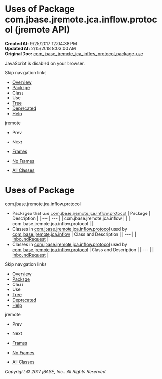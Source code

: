 # Uses of Package com.jbase.jremote.jca.inflow.protocol (jremote   API)

**Created At:** 9/25/2017 12:04:38 PM  
**Updated At:** 2/15/2018 8:03:00 AM  
**Original Doc:** [com_jbase_jremote_jca_inflow_protocol_package-use](https://docs.jbase.com/39264-protocol/com_jbase_jremote_jca_inflow_protocol_package-use)  

<!--<br>    try {<br>        if (location.href.indexOf('is-external=true') == -1) {<br>            parent.document.title="Uses of Package com.jbase.jremote.jca.inflow.protocol (jremote   API)";<br>        }<br>    }<br>    catch(err) {<br>    }<br>//-->
JavaScript is disabled on your browser.

Skip navigation links

- [Overview](../../../../../../overview-summary.html)
- [Package](./../com.jbase.jremote.jca.inflow.protocol-%28jremote---api%29)
- Class
- Use
- [Tree](./../com.jbase.jremote.jca.inflow.protocol-class-hierarchy-%28jremote---api%29)
- [Deprecated](../../../../../../deprecated-list.html)
- [Help](../../../../../../help-doc.html)


jremote <br>

- Prev
- Next


- [Frames](./.)
- [No Frames](./.)


- [All Classes](../../../../../../allclasses-noframe.html)


<!--<br>  allClassesLink = document.getElementById("allclasses\_navbar\_top");<br>  if(window==top) {<br>    allClassesLink.style.display = "block";<br>  }<br>  else {<br>    allClassesLink.style.display = "none";<br>  }<br>  //-->

# Uses of Package
com.jbase.jremote.jca.inflow.protocol

- Packages that use [com.jbase.jremote.jca.inflow.protocol](./../com.jbase.jremote.jca.inflow.protocol-%28jremote---api%29) | Package | Description |
| --- | --- |
| com.jbase.jremote.jca.inflow |   |
| com.jbase.jremote.jca.inflow.protocol |   |
- Classes in [com.jbase.jremote.jca.inflow.protocol](./../com.jbase.jremote.jca.inflow.protocol-%28jremote---api%29) used by [com.jbase.jremote.jca.inflow](./../com.jbase.jremote.jca.inflow.protocol-%28jremote---api%29) | Class and Description |
| --- |
| [InboundRequest](../../../../../../com/jbase/jremote/jca/inflow/protocol/class-use/InboundRequest.html#com.jbase.jremote.jca.inflow)  |
- Classes in [com.jbase.jremote.jca.inflow.protocol](./../com.jbase.jremote.jca.inflow.protocol-%28jremote---api%29) used by [com.jbase.jremote.jca.inflow.protocol](./../com.jbase.jremote.jca.inflow.protocol-%28jremote---api%29) | Class and Description |
| --- |
| [InboundRequest](../../../../../../com/jbase/jremote/jca/inflow/protocol/class-use/InboundRequest.html#com.jbase.jremote.jca.inflow.protocol)  |

Skip navigation links

- [Overview](../../../../../../overview-summary.html)
- [Package](./../com.jbase.jremote.jca.inflow.protocol-%28jremote---api%29)
- Class
- Use
- [Tree](./../com.jbase.jremote.jca.inflow.protocol-class-hierarchy-%28jremote---api%29)
- [Deprecated](../../../../../../deprecated-list.html)
- [Help](../../../../../../help-doc.html)


jremote <br>

- Prev
- Next


- [Frames](./.)
- [No Frames](./.)


- [All Classes](../../../../../../allclasses-noframe.html)


<!--<br>  allClassesLink = document.getElementById("allclasses\_navbar\_bottom");<br>  if(window==top) {<br>    allClassesLink.style.display = "block";<br>  }<br>  else {<br>    allClassesLink.style.display = "none";<br>  }<br>  //-->

*Copyright © 2017 jBASE, Inc.. All Rights Reserved.*
